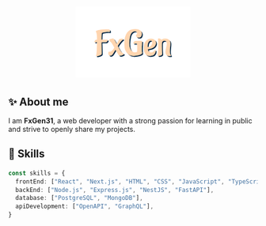 <h1 align="center">
  <img src="./name.png" alt="FxGen31" />
</h1>

## ✨ About me
I am **FxGen31**, a web developer with a strong passion for learning in public and strive to openly share my projects.

## 🎈 Skills
```typescript
const skills = {
  frontEnd: ["React", "Next.js", "HTML", "CSS", "JavaScript", "TypeScript"],
  backEnd: ["Node.js", "Express.js", "NestJS", "FastAPI"],
  database: ["PostgreSQL", "MongoDB"],
  apiDevelopment: ["OpenAPI", "GraphQL"], 
}
```
